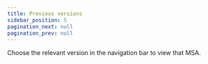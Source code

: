 ```yaml
---
title: Previous versions
sidebar_position: 5
pagination_next: null
pagination_prev: null
---
```


Choose the relevant version in the navigation bar to view that MSA.
